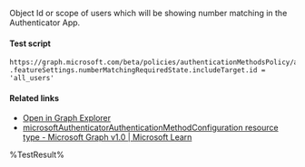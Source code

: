 Object Id or scope of users which will be showing number matching in the Authenticator App.



#### Test script
```
https://graph.microsoft.com/beta/policies/authenticationMethodsPolicy/authenticationMethodConfigurations('MicrosoftAuthenticator')
.featureSettings.numberMatchingRequiredState.includeTarget.id = 'all_users'
```

#### Related links

- [Open in Graph Explorer](https://developer.microsoft.com/en-us/graph/graph-explorer?request=policies/authenticationMethodsPolicy/authenticationMethodConfigurations('MicrosoftAuthenticator')&method=GET&version=beta&GraphUrl=https://graph.microsoft.com)
- [microsoftAuthenticatorAuthenticationMethodConfiguration resource type - Microsoft Graph v1.0 | Microsoft Learn](https://learn.microsoft.com/en-us/graph/api/resources/microsoftauthenticatorauthenticationmethodconfiguration)


<!--- Results --->
%TestResult%
